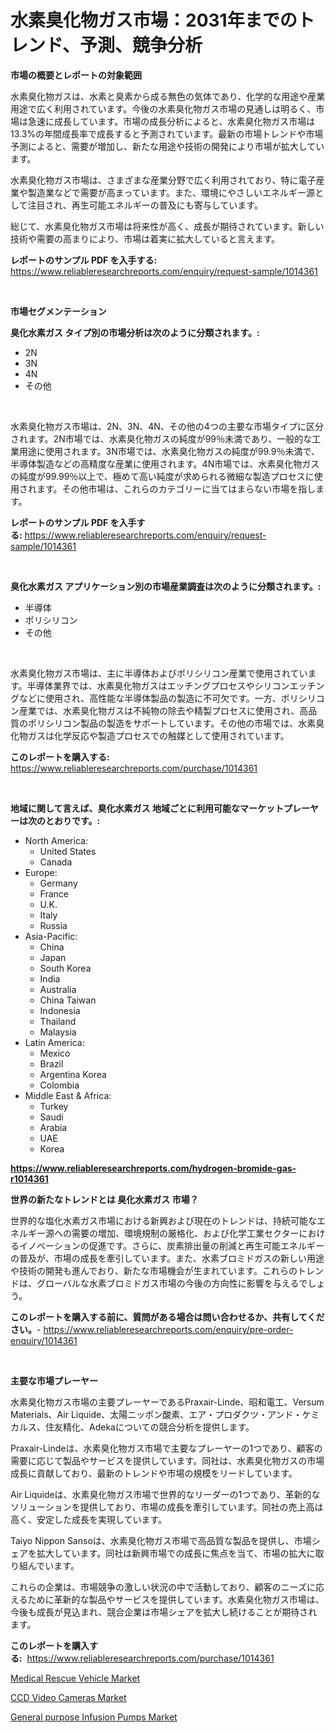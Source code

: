 <p><h1>水素臭化物ガス市場：2031年までのトレンド、予測、競争分析</h1></p><p><strong>市場の概要とレポートの対象範囲</strong></p>
<p><p>水素臭化物ガスは、水素と臭素から成る無色の気体であり、化学的な用途や産業用途で広く利用されています。今後の水素臭化物ガス市場の見通しは明るく、市場は急速に成長しています。市場の成長分析によると、水素臭化物ガス市場は13.3%の年間成長率で成長すると予測されています。最新の市場トレンドや市場予測によると、需要が増加し、新たな用途や技術の開発により市場が拡大しています。</p><p>水素臭化物ガス市場は、さまざまな産業分野で広く利用されており、特に電子産業や製造業などで需要が高まっています。また、環境にやさしいエネルギー源として注目され、再生可能エネルギーの普及にも寄与しています。</p><p>総じて、水素臭化物ガス市場は将来性が高く、成長が期待されています。新しい技術や需要の高まりにより、市場は着実に拡大していると言えます。</p></p>
<p><strong>レポートのサンプル PDF を入手する:</strong> <a href="https://www.reliableresearchreports.com/enquiry/request-sample/1014361">https://www.reliableresearchreports.com/enquiry/request-sample/1014361</a></p>
<p>&nbsp;</p>
<p><strong>市場セグメンテーション</strong></p>
<p><strong>臭化水素ガス タイプ別の市場分析は次のように分類されます。:</strong></p>
<p><ul><li>2N</li><li>3N</li><li>4N</li><li>その他</li></ul></p>
<p>&nbsp;</p>
<p><p>水素臭化物ガス市場は、2N、3N、4N、その他の4つの主要な市場タイプに区分されます。2N市場では、水素臭化物ガスの純度が99％未満であり、一般的な工業用途に使用されます。3N市場では、水素臭化物ガスの純度が99.9％未満で、半導体製造などの高精度な産業に使用されます。4N市場では、水素臭化物ガスの純度が99.99％以上で、極めて高い純度が求められる微細な製造プロセスに使用されます。その他市場は、これらのカテゴリーに当てはまらない市場を指します。</p></p>
<p><strong>レポートのサンプル PDF を入手する:</strong>&nbsp;<a href="https://www.reliableresearchreports.com/enquiry/request-sample/1014361">https://www.reliableresearchreports.com/enquiry/request-sample/1014361</a></p>
<p>&nbsp;</p>
<p><strong> 臭化水素ガス アプリケーション別の市場産業調査は次のように分類されます。:</strong></p>
<p><ul><li>半導体</li><li>ポリシリコン</li><li>その他</li></ul></p>
<p>&nbsp;</p>
<p><p>水素臭化物ガス市場は、主に半導体およびポリシリコン産業で使用されています。半導体業界では、水素臭化物ガスはエッチングプロセスやシリコンエッチングなどに使用され、高性能な半導体製品の製造に不可欠です。一方、ポリシリコン産業では、水素臭化物ガスは不純物の除去や精製プロセスに使用され、高品質のポリシリコン製品の製造をサポートしています。その他の市場では、水素臭化物ガスは化学反応や製造プロセスでの触媒として使用されています。</p></p>
<p><strong>このレポートを購入する:</strong>&nbsp; <a href="https://www.reliableresearchreports.com/purchase/1014361">https://www.reliableresearchreports.com/purchase/1014361</a></p>
<p>&nbsp;</p>
<p><strong>地域に関して言えば、臭化水素ガス 地域ごとに利用可能なマーケットプレーヤーは次のとおりです。:</strong></p>
<p><ul>
    <li>
        North America:
        <ul>
            <li>United States</li>
            <li>Canada</li>
        </ul>
    </li>
    <li>
        Europe:
        <ul>
            <li>Germany</li>
            <li>France</li>
            <li>U.K.</li>
            <li>Italy</li>
            <li>Russia</li>
        </ul>
    </li>
    <li>
        Asia-Pacific:
        <ul>
            <li>China</li>
            <li>Japan</li>
            <li>South Korea</li>
            <li>India</li>
            <li>Australia</li>
            <li>China Taiwan</li>
            <li>Indonesia</li>
            <li>Thailand</li>
            <li>Malaysia</li>
        </ul>
    </li>
    <li>
        Latin America:
        <ul>
            <li>Mexico</li>
            <li>Brazil</li>
            <li>Argentina Korea</li>
            <li>Colombia</li>
        </ul>
    </li>
    <li>
        Middle East & Africa:
        <ul>
            <li>Turkey</li>
            <li>Saudi</li>
            <li>Arabia</li>
            <li>UAE</li>
            <li>Korea</li>
        </ul>
    </li>
    </ul></p>
<p><strong><a href="https://www.reliableresearchreports.com/hydrogen-bromide-gas-r1014361">https://www.reliableresearchreports.com/hydrogen-bromide-gas-r1014361</a></strong>&nbsp;</p>
<p><strong>世界の新たなトレンドとは 臭化水素ガス 市場？</strong></p>
<p><p>世界的な塩化水素ガス市場における新興および現在のトレンドは、持続可能なエネルギー源への需要の増加、環境規制の厳格化、および化学工業セクターにおけるイノベーションの促進です。さらに、炭素排出量の削減と再生可能エネルギーの普及が、市場の成長を牽引しています。また、水素ブロミドガスの新しい用途や技術の開発も進んでおり、新たな市場機会が生まれています。これらのトレンドは、グローバルな水素ブロミドガス市場の今後の方向性に影響を与えるでしょう。</p></p>
<p><strong>このレポートを購入する前に、質問がある場合は問い合わせるか、共有してください。</strong>- <a href="https://www.reliableresearchreports.com/enquiry/pre-order-enquiry/1014361">https://www.reliableresearchreports.com/enquiry/pre-order-enquiry/1014361</a></p>
<p>&nbsp;</p>
<p><strong>主要な市場プレーヤー</strong></p>
<p><p>水素臭化物ガス市場の主要プレーヤーであるPraxair-Linde、昭和電工、Versum Materials、Air Liquide、太陽ニッポン酸素、エア・プロダクツ・アンド・ケミカルス、住友精化、Adekaについての競合分析を提供します。</p><p>Praxair-Lindeは、水素臭化物ガス市場で主要なプレーヤーの1つであり、顧客の需要に応じて製品やサービスを提供しています。同社は、水素臭化物ガスの市場成長に貢献しており、最新のトレンドや市場の規模をリードしています。</p><p>Air Liquideは、水素臭化物ガス市場で世界的なリーダーの1つであり、革新的なソリューションを提供しており、市場の成長を牽引しています。同社の売上高は高く、安定した成長を実現しています。</p><p>Taiyo Nippon Sansoは、水素臭化物ガス市場で高品質な製品を提供し、市場シェアを拡大しています。同社は新興市場での成長に焦点を当て、市場の拡大に取り組んでいます。</p><p>これらの企業は、市場競争の激しい状況の中で活動しており、顧客のニーズに応えるために革新的な製品やサービスを提供しています。水素臭化物ガス市場は、今後も成長が見込まれ、競合企業は市場シェアを拡大し続けることが期待されます。</p></p>
<p><strong>このレポートを購入する:</strong>&nbsp;&nbsp;<a href="https://www.reliableresearchreports.com/purchase/1014361">https://www.reliableresearchreports.com/purchase/1014361</a></p>
<p><p><a href="https://github.com/singletonthaxterkelliehr2df/Market-Research-Report-List-2/blob/main/medical-rescue-vehicle-market.md">Medical Rescue Vehicle Market</a></p><p><a href="https://frill-swim-3cd.notion.site/CCD-Video-Cameras-Market-Size-Market-Outlook-and-Market-Forecast-2024-to-2031-291c8a8d21c5450bb7992c1d50ee1b80">CCD Video Cameras Market</a></p><p><a href="https://github.com/kufem1/Market-Research-Report-List-2/blob/main/general-purpose-infusion-pumps-market.md">General purpose Infusion Pumps Market</a></p></p>